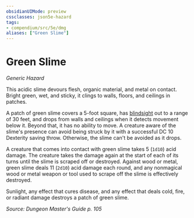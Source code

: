 ```yaml
---
obsidianUIMode: preview
cssclasses: json5e-hazard
tags:
- compendium/src/5e/dmg
aliases: ["Green Slime"]
---
```

# Green Slime
*Generic Hazard*  

This acidic slime devours flesh, organic material, and metal on contact. Bright green, wet, and sticky, it clings to walls, floors, and ceilings in patches.

A patch of green slime covers a 5-foot square, has [blindsight](Mechanics/Rules/senses.md#Blindsight) out to a range of 30 feet, and drops from walls and ceilings when it detects movement below it. Beyond that, it has no ability to move. A creature aware of the slime's presence can avoid being struck by it with a successful DC 10 Dexterity saving throw. Otherwise, the slime can't be avoided as it drops.

A creature that comes into contact with green slime takes 5 (`1d10`) acid damage. The creature takes the damage again at the start of each of its turns until the slime is scraped off or destroyed. Against wood or metal, green slime deals 11 (`2d10`) acid damage each round, and any nonmagical wood or metal weapon or tool used to scrape off the slime is effectively destroyed.

Sunlight, any effect that cures disease, and any effect that deals cold, fire, or radiant damage destroys a patch of green slime.

*Source: Dungeon Master's Guide p. 105*